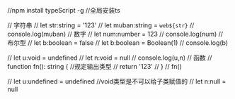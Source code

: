 //npm install typeScript -g 
//全局安装ts

// 字符串
// let str:string = '123'
// let muban:string = `web${str}`
// console.log(muban)
// 数字
// let num:number = 123
// console.log(num)
// 布尔型
// let b:boolean = false
// let b:boolean = Boolean(1)
// console.log(b)

// let u:void = undefined
// let n:void = null
// console.log(u,n)
// 函数
// function fn(): string {  //规定输出类型
//     return '123'
// }
// fn()

// let u:undefined = undefined      //void类型是不可以给子类赋值的
// let n:null = null

